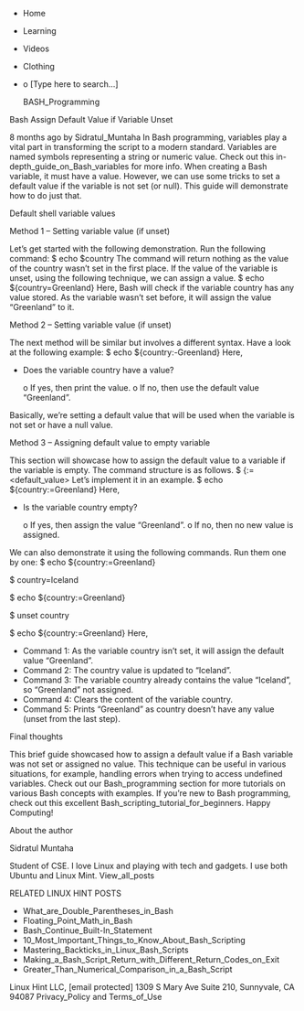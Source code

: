 





















































* Home
* Learning
* Videos
* Clothing
*
  o [Type here to search...]


   BASH_Programming


Bash Assign Default Value if Variable Unset

8 months ago
by Sidratul_Muntaha
In Bash programming, variables play a vital part in transforming the script to
a modern standard. Variables are named symbols representing a string or numeric
value. Check out this in-depth_guide_on_Bash_variables for more info.
When creating a Bash variable, it must have a value. However, we can use some
tricks to set a default value if the variable is not set (or null). This guide
will demonstrate how to do just that.

Default shell variable values


Method 1 – Setting variable value (if unset)

Let’s get started with the following demonstration. Run the following command:
$ echo $country
The command will return nothing as the value of the country wasn’t set in the
first place. If the value of the variable is unset, using the following
technique, we can assign a value.
$ echo ${country=Greenland}
Here, Bash will check if the variable country has any value stored. As the
variable wasn’t set before, it will assign the value “Greenland” to it.

Method 2 – Setting variable value (if unset)

The next method will be similar but involves a different syntax. Have a look at
the following example:
$ echo ${country:-Greenland}
Here,

* Does the variable country have a value?

  o If yes, then print the value.
  o If no, then use the default value “Greenland”.


Basically, we’re setting a default value that will be used when the variable is
not set or have a null value.

Method 3 – Assigning default value to empty variable

This section will showcase how to assign the default value to a variable if the
variable is empty. The command structure is as follows.
$ {<variable>:=<default_value>
Let’s implement it in an example.
$ echo ${country:=Greenland}
Here,

* Is the variable country empty?

  o If yes, then assign the value “Greenland”.
  o If no, then no new value is assigned.


We can also demonstrate it using the following commands. Run them one by one:
$ echo ${country:=Greenland}

$ country=Iceland

$ echo ${country:=Greenland}

$ unset country

$ echo ${country:=Greenland}
Here,

* Command 1: As the variable country isn’t set, it will assign the default
  value “Greenland”.
* Command 2: The country value is updated to “Iceland”.
* Command 3: The variable country already contains the value “Iceland”, so
  “Greenland” not assigned.
* Command 4: Clears the content of the variable country.
* Command 5: Prints “Greenland” as country doesn’t have any value (unset from
  the last step).


Final thoughts

This brief guide showcased how to assign a default value if a Bash variable was
not set or assigned no value. This technique can be useful in various
situations, for example, handling errors when trying to access undefined
variables.
Check out our Bash_programming section for more tutorials on various Bash
concepts with examples. If you’re new to Bash programming, check out this
excellent Bash_scripting_tutorial_for_beginners.
Happy Computing!


About the author


Sidratul Muntaha

Student of CSE. I love Linux and playing with tech and gadgets. I use both
Ubuntu and Linux Mint.
View_all_posts

RELATED LINUX HINT POSTS


* What_are_Double_Parentheses_in_Bash
* Floating_Point_Math_in_Bash
* Bash_Continue_Built-In_Statement
* 10_Most_Important_Things_to_Know_About_Bash_Scripting
* Mastering_Backticks_in_Linux_Bash_Scripts
* Making_a_Bash_Script_Return_with_Different_Return_Codes_on_Exit
* Greater_Than_Numerical_Comparison_in_a_Bash_Script

Linux Hint LLC, [email protected]
1309 S Mary Ave Suite 210, Sunnyvale, CA 94087
 Privacy_Policy and Terms_of_Use
